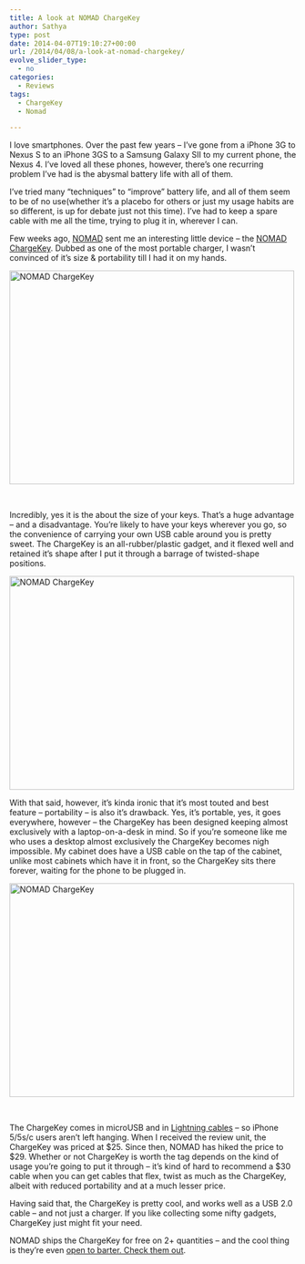 ```yaml
---
title: A look at NOMAD ChargeKey
author: Sathya
type: post
date: 2014-04-07T19:10:27+00:00
url: /2014/04/08/a-look-at-nomad-chargekey/
evolve_slider_type:
  - no
categories:
  - Reviews
tags:
  - ChargeKey
  - Nomad

---
```

I love smartphones. Over the past few years &#8211; I&#8217;ve gone from a iPhone 3G to Nexus S to an iPhone 3GS to a Samsung Galaxy SII to my current phone, the Nexus 4. I&#8217;ve loved all these phones, however, there&#8217;s one recurring problem I&#8217;ve had is the abysmal battery life with all of them.

I&#8217;ve tried many &#8220;techniques&#8221; to &#8220;improve&#8221; battery life, and all of them seem to be of no use(whether it&#8217;s a placebo for others or just my usage habits are so different, is up for debate just not this time). I&#8217;ve had to keep a spare cable with me all the time, trying to plug it in, wherever I can.

Few weeks ago, <a href="http://www.hellonomad.com/" target="_blank">NOMAD</a> sent me an interesting little device &#8211; the <a href="http://www.hellonomad.com/products/chargekey-micro-usb" target="_blank">NOMAD ChargeKey</a>. Dubbed as one of the most portable charger, I wasn&#8217;t convinced of it&#8217;s size & portability till I had it on my hands.

[<img alt="NOMAD ChargeKey" src="https://farm4.staticflickr.com/3705/13699509903_a558bba931.jpg" width="500" height="375" />][1]

&nbsp;

Incredibly, yes it is the about the size of your keys. That&#8217;s a huge advantage &#8211; and a disadvantage. You&#8217;re likely to have your keys wherever you go, so the convenience of carrying your own USB cable around you is pretty sweet. The ChargeKey is an all-rubber/plastic gadget, and it flexed well and retained it&#8217;s shape after I put it through a barrage of twisted-shape positions.

[<img alt="NOMAD ChargeKey" src="https://farm3.staticflickr.com/2880/13699725214_d64b868194.jpg" width="500" height="375" />][2]

With that said, however, it&#8217;s kinda ironic that it&#8217;s most touted and best feature &#8211; portability &#8211; is also it&#8217;s drawback. Yes, it&#8217;s portable, yes, it goes everywhere, however &#8211; the ChargeKey has been designed keeping almost exclusively with a laptop-on-a-desk in mind. So if you&#8217;re someone like me who uses a desktop almost exclusively the ChargeKey becomes nigh impossible. My cabinet does have a USB cable on the tap of the cabinet, unlike most cabinets which have it in front, so the ChargeKey sits there forever, waiting for the phone to be plugged in.

[<img alt="NOMAD ChargeKey" src="https://farm8.staticflickr.com/7072/13699541045_f27a640129.jpg" width="500" height="375" />][3]

&nbsp;

The ChargeKey comes in microUSB and in <a href="http://www.hellonomad.com/products/chargekey-iphone5" target="_blank">Lightning cables</a> &#8211; so iPhone 5/5s/c users aren&#8217;t left hanging. When I received the review unit, the ChargeKey was priced at $25. Since then, NOMAD has hiked the price to $29. Whether or not ChargeKey is worth the tag depends on the kind of usage you&#8217;re going to put it through &#8211; it&#8217;s kind of hard to recommend a $30 cable when you can get cables that flex, twist as much as the ChargeKey, albeit with reduced portability and at a much lesser price.

Having said that, the ChargeKey is pretty cool, and works well as a USB 2.0 cable &#8211; and not just a charger. If you like collecting some nifty gadgets, ChargeKey just might fit your need.

NOMAD ships the ChargeKey for free on 2+ quantities &#8211; and the cool thing is they&#8217;re even <a href="http://www.hellonomad.com/pages/barter" target="_blank">open to barter. Check them out</a>.

 [1]: https://www.flickr.com/photos/sathyabhat/13699509903 "NOMAD ChargeKey by Sathya Bhat, on Flickr"
 [2]: https://www.flickr.com/photos/sathyabhat/13699725214 "NOMAD ChargeKey by Sathya Bhat, on Flickr"
 [3]: https://www.flickr.com/photos/sathyabhat/13699541045 "NOMAD ChargeKey by Sathya Bhat, on Flickr"